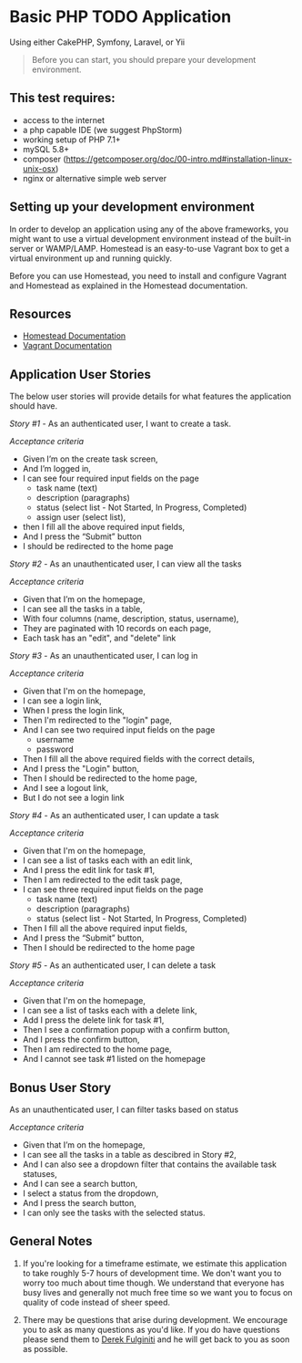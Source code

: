 # Basic PHP TODO Application

Using either CakePHP, Symfony, Laravel, or Yii

> Before you can start, you should prepare your development environment.

## This test requires:

- access to the internet
- a php capable IDE (we suggest PhpStorm)
- working setup of PHP 7.1+
- mySQL 5.8+
- composer (https://getcomposer.org/doc/00-intro.md#installation-linux-unix-osx)
- nginx or alternative simple web server

## Setting up your development environment

In order to develop an application using any of the above frameworks, you might want to use a virtual development environment instead of the built-in server or WAMP/LAMP. Homestead is an easy-to-use Vagrant box to get a virtual environment up and running quickly.

Before you can use Homestead, you need to install and configure Vagrant and Homestead as explained in the Homestead documentation.

## Resources

- [Homestead Documentation](https://laravel.com/docs/5.8/homestead)
- [Vagrant Documentation](https://www.vagrantup.com/)

## Application User Stories

The below user stories will provide details for what features the application should have.

*Story #1* - As an authenticated user, I want to create a task.

*Acceptance criteria*

- Given I’m on the create task screen,
- And I’m logged in,
- I can see four required input fields on the page
  - task name (text)
  - description (paragraphs)
  - status (select list - Not Started, In Progress, Completed)
  - assign user (select list),
- then I fill all the above required input fields,
- And I press the “Submit” button
- I should be redirected to the home page


*Story #2* - As an unauthenticated user, I can view all the tasks

*Acceptance criteria*

- Given that I’m on the homepage,
- I can see all the tasks in a table,
- With four columns (name, description, status, username),
- They are paginated with 10 records on each page,
- Each task has an "edit", and "delete" link

*Story #3* - As an unauthenticated user, I can log in

*Acceptance criteria*

- Given that I'm on the homepage,
- I can see a login link,
- When I press the login link, 
- Then I'm redirected to the "login" page,
- And I can see two required input fields on the page
  - username
  - password
- Then I fill all the above required fields with the correct details,
- And I press the "Login" button,
- Then I should be redirected to the home page,
- And I see a logout link,
- But I do not see a login link

*Story #4* - As an authenticated user, I can update a task

*Acceptance criteria*

- Given that I'm on the homepage,
- I can see a list of tasks each with an edit link,
- And I press the edit link for task #1,
- Then I am redirected to the edit task page,
- I can see three required input fields on the page
  - task name (text)
  - description (paragraphs)
  - status (select list - Not Started, In Progress, Completed)
- Then I fill all the above required input fields,
- And I press the “Submit” button,
- Then I should be redirected to the home page

*Story #5* - As an authenticated user, I can delete a task

*Acceptance criteria*

- Given that I'm on the homepage,
- I can see a list of tasks each with a delete link,
- Add I press the delete link for task #1,
- Then I see a confirmation popup with a confirm button,
- And I press the confirm button,
- Then I am redirected to the home page,
- And I cannot see task #1 listed on the homepage

## Bonus User Story

As an unauthenticated user, I can filter tasks based on status

*Acceptance criteria*

- Given that I’m on the homepage,
- I can see all the tasks in a table as descibred in Story #2,
- And I can also see a dropdown filter that contains the available task statuses,
- And I can see a search button,
- I select a status from the dropdown,
- And I press the search button,
- I can only see the tasks with the selected status.

## General Notes
1) If you're looking for a timeframe estimate, we estimate this application to take roughly 5-7 hours of development time. We don't want you to worry too much about time though. We understand that everyone has busy lives and generally not much free time so we want you to focus on quality of code instead of sheer speed.

2) There may be questions that arise during development. We encourage you to ask as many questions as you'd like. If you do have questions please send them to [Derek Fulginiti](mailto:dfulginiti@harborcompliance.com) and he will get back to you as soon as possible.
